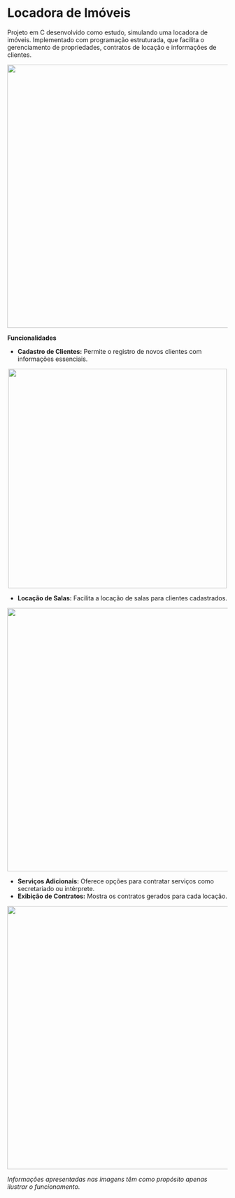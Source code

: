 # Locadora de Imóveis

Projeto em C desenvolvido como estudo, simulando uma locadora de imóveis. Implementado com programação estruturada, que facilita o gerenciamento de propriedades, contratos de locação e informações de clientes.

<div align="center">
    <img src="https://github.com/user-attachments/assets/e113a868-10f5-4500-b6ab-9120e7d67500" width="600px" />
</div>

**Funcionalidades**

- **Cadastro de Clientes:** Permite o registro de novos clientes com informações essenciais.

<div align="center">
    <img src="https://github.com/user-attachments/assets/0c489b60-dd06-4e38-8673-f968e03a485f" width="500px" />
</div>

- **Locação de Salas:** Facilita a locação de salas para clientes cadastrados.

<div align="center">
    <img src="https://github.com/user-attachments/assets/e4fec4fe-6370-4209-ba07-b0e73f1a41f0" width="600px" />
</div>

- **Serviços Adicionais:** Oferece opções para contratar serviços como secretariado ou intérprete.
- **Exibição de Contratos:** Mostra os contratos gerados para cada locação.

<div align="center">
    <img src="https://github.com/user-attachments/assets/2ec09a7d-ae3b-4beb-974d-83f904568053" width="600px" />
</div>

*Informações apresentadas nas imagens têm como propósito apenas ilustrar o funcionamento.*



